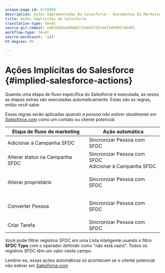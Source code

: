 ```yaml
---
unique-page-id: 4719304
description: Ações Implementadas Do Salesforce - Documentos Do Marketing - Documentação Do Produto
title: Ações Implícitas do Salesforce
translation-type: tm+mt
source-git-commit: ed83438ae5660d172e845f25c4d72d599574bd91
workflow-type: tm+mt
source-wordcount: '143'
ht-degree: 0%

---
```



# Ações Implícitas do Salesforce {#implied-salesforce-actions}

Quando uma etapa de fluxo específica do Salesforce é executada, às vezes as etapas extras são executadas automaticamente. Estas são as regras, então você sabe:

Essas regras serão aplicadas _quando a pessoa não estiver atualmente em [Salesforce.com](http://Salesforce.com)_ como um contato ou cliente potencial.

<table> 
 <thead> 
  <tr> 
   <th>Etapa de fluxo de marketing</th> 
   <th>Ação automática</th> 
  </tr> 
 </thead> 
 <tbody> 
  <tr> 
   <td>Adicionar à Campanha SFDC</td> 
   <td>Sincronizar Pessoa com SFDC</td> 
  </tr> 
  <tr> 
   <td>Alterar status na Campanha SFDC</td> 
   <td>Sincronizar Pessoa com SFDC<br>Adicionar à Campanha SFDC</td> 
  </tr> 
  <tr> 
   <td>Alterar proprietário</td> 
   <td><p>Sincronizar Pessoa com SFDC</p></td> 
  </tr> 
  <tr> 
   <td>Converter Pessoa</td> 
   <td><p>Sincronizar Pessoa com SFDC</p></td> 
  </tr> 
  <tr> 
   <td>Criar Tarefa</td> 
   <td>Sincronizar Pessoa com SFDC</td> 
  </tr> 
 </tbody> 
</table>

Você pode filtrar registros SFDC em uma Lista inteligente usando o filtro **SFDC Type** com o operador definido como &quot;não está vazio&quot;. Todos os registros SFDC têm um valor neste campo.

Lembre-se, essas ações automáticas só acontecem se o cliente potencial não estiver em [Salesforce.com](https://salesforce.com)
